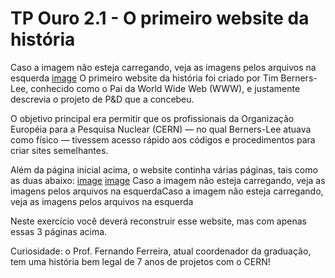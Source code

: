 # TP Ouro 2.1 - O primeiro website da história

Caso a imagem não esteja carregando, veja as imagens pelos arquivos na esquerda
[image](Homepage.png)
O primeiro website da história foi criado por Tim Berners-Lee, conhecido como o Pai da World Wide Web (WWW), e justamente descrevia o projeto de P&D que a concebeu.

O objetivo principal era permitir que os profissionais da Organização Européia para a Pesquisa Nuclear (CERN) — no qual Berners-Lee atuava como físico — tivessem acesso rápido aos códigos e procedimentos para criar sites semelhantes.

Além da página inicial acima, o website continha várias páginas, tais como as duas abaixo:
[image](HyperText.png)
[image](History.png)
Caso a imagem não esteja carregando, veja as imagens pelos arquivos na esquerdaCaso a imagem não esteja carregando, veja as imagens pelos arquivos na esquerda

Neste exercício você deverá reconstruir esse website, mas com apenas essas 3 páginas acima.

Curiosidade: o Prof. Fernando Ferreira, atual coordenador da graduação, tem uma história bem legal de 7 anos de projetos com o CERN!
